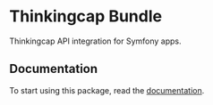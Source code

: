 # Thinkingcap Bundle

Thinkingcap API integration for Symfony apps.

## Documentation

To start using this package, read the [documentation](docs/index.md).
